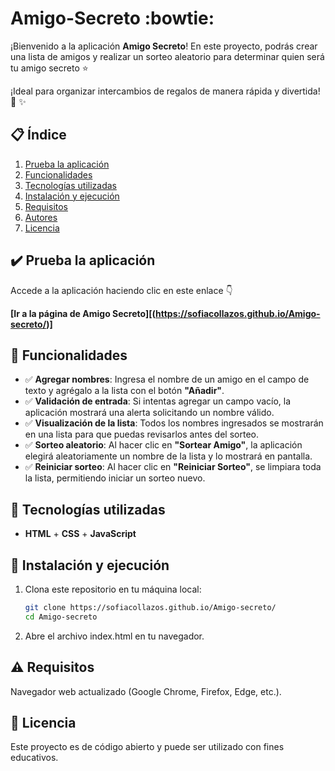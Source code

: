# Amigo-Secreto :bowtie:

¡Bienvenido a la aplicación **Amigo Secreto**!
En este proyecto, podrás crear una lista de amigos y realizar un sorteo aleatorio para determinar quien será tu amigo secreto :star:

¡Ideal para organizar intercambios de regalos de manera rápida y divertida! :gift: :sparkles:

## :clipboard: Índice

1. [Prueba la aplicación](#Prueba-la-aplicación)
2. [Funcionalidades](#️-funcionalidades)  
3. [Tecnologías utilizadas](#️-tecnologías-utilizadas)  
4. [Instalación y ejecución](#-instalación-y-ejecución)  
5. [Requisitos](#-requisitos)  
6. [Autores](#-autores)  
7. [Licencia](#-licencia)  

## :heavy_check_mark: Prueba la aplicación

Accede a la aplicación haciendo clic en este enlace :point_down:

**[Ir a la página de Amigo Secreto][(https://sofiacollazos.github.io/Amigo-secreto/)]**  

## :hammer: Funcionalidades

- :white_check_mark: **Agregar nombres**: Ingresa el nombre de un amigo en el campo de texto y agrégalo a la lista con el botón **"Añadir"**.
- :white_check_mark: **Validación de entrada**: Si intentas agregar un campo vacío, la aplicación mostrará una alerta solicitando un nombre válido.
- :white_check_mark: **Visualización de la lista**: Todos los nombres ingresados se mostrarán en una lista para que puedas revisarlos antes del sorteo.
- :white_check_mark: **Sorteo aleatorio**: Al hacer clic en **"Sortear Amigo"**, la aplicación elegirá aleatoriamente un nombre de la lista y lo mostrará en pantalla.
- :white_check_mark: **Reiniciar sorteo**: Al hacer clic en **"Reiniciar Sorteo"**, se limpiara toda la lista, permitiendo iniciar un sorteo nuevo.

## :link: Tecnologías utilizadas

- **HTML** + **CSS** + **JavaScript**

## :traffic_light: Instalación y ejecución

1. Clona este repositorio en tu máquina local:

   ```bash
   git clone https://sofiacollazos.github.io/Amigo-secreto/
   cd Amigo-secreto

2. Abre el archivo index.html en tu navegador.

## :warning: Requisitos
Navegador web actualizado (Google Chrome, Firefox, Edge, etc.).
 
## :page_facing_up: Licencia
Este proyecto es de código abierto y puede ser utilizado con fines educativos.
